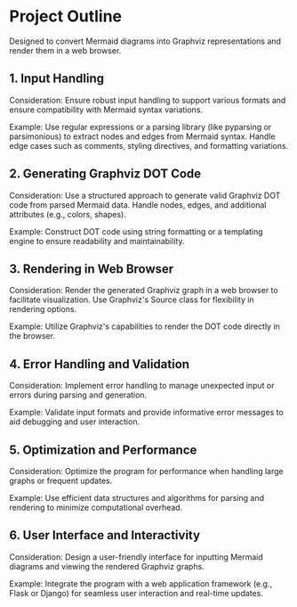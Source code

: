 # Project Outline 

Designed to convert Mermaid diagrams into Graphviz representations and render them in a web browser.


## 1. Input Handling
Consideration: Ensure robust input handling to support various formats and ensure compatibility with Mermaid syntax variations.

Example: Use regular expressions or a parsing library (like pyparsing or parsimonious) to extract nodes and edges from Mermaid syntax. Handle edge cases such as comments, styling directives, and formatting variations.


## 2. Generating Graphviz DOT Code
Consideration: Use a structured approach to generate valid Graphviz DOT code from parsed Mermaid data. Handle nodes, edges, and additional attributes (e.g., colors, shapes).

Example: Construct DOT code using string formatting or a templating engine to ensure readability and maintainability.

## 3. Rendering in Web Browser
Consideration: Render the generated Graphviz graph in a web browser to facilitate visualization. Use Graphviz's Source class for flexibility in rendering options.

Example: Utilize Graphviz's capabilities to render the DOT code directly in the browser.

## 4. Error Handling and Validation
Consideration: Implement error handling to manage unexpected input or errors during parsing and generation.

Example: Validate input formats and provide informative error messages to aid debugging and user interaction.

## 5. Optimization and Performance
Consideration: Optimize the program for performance when handling large graphs or frequent updates.

Example: Use efficient data structures and algorithms for parsing and rendering to minimize computational overhead.

## 6. User Interface and Interactivity
Consideration: Design a user-friendly interface for inputting Mermaid diagrams and viewing the rendered Graphviz graphs.

Example: Integrate the program with a web application framework (e.g., Flask or Django) for seamless user interaction and real-time updates.
